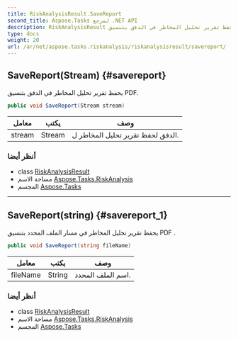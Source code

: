 ```yaml
---
title: RiskAnalysisResult.SaveReport
second_title: Aspose.Tasks لمرجع .NET API
description: RiskAnalysisResult طريقة. يحفظ تقرير تحليل المخاطر في الدفق بتنسيق PDF.
type: docs
weight: 20
url: /ar/net/aspose.tasks.riskanalysis/riskanalysisresult/savereport/
---
```

## SaveReport(Stream) {#savereport}

يحفظ تقرير تحليل المخاطر في الدفق بتنسيق PDF.

```csharp
public void SaveReport(Stream stream)
```

| معامل | يكتب | وصف |
| --- | --- | --- |
| stream | Stream | الدفق لحفظ تقرير تحليل المخاطر ل. |

### أنظر أيضا

* class [RiskAnalysisResult](../)
* مساحة الاسم [Aspose.Tasks.RiskAnalysis](../../riskanalysisresult/)
* المجسم [Aspose.Tasks](../../../)

---

## SaveReport(string) {#savereport_1}

يحفظ تقرير تحليل المخاطر في مسار الملف المحدد بتنسيق PDF .

```csharp
public void SaveReport(string fileName)
```

| معامل | يكتب | وصف |
| --- | --- | --- |
| fileName | String | اسم الملف المحدد. |

### أنظر أيضا

* class [RiskAnalysisResult](../)
* مساحة الاسم [Aspose.Tasks.RiskAnalysis](../../riskanalysisresult/)
* المجسم [Aspose.Tasks](../../../)


